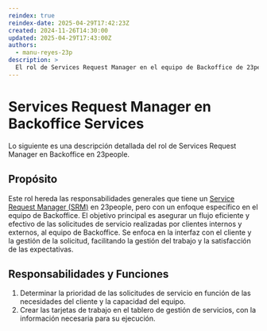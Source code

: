 ```yaml
---
reindex: true
reindex-date: 2025-04-29T17:42:23Z
created: 2024-11-26T14:30:00
updated: 2025-04-29T17:43:00Z
authors:
  - manu-reyes-23p
description: >
  El rol de Services Request Manager en el equipo de Backoffice de 23people.
---
```


# Services Request Manager en Backoffice Services

Lo siguiente es una descripción detallada del rol de Services Request Manager en Backoffice en 23people.

## Propósito

Este rol hereda las responsabilidades generales que tiene un [Service Request Manager (SRM)](../../../positions-and-roles/roles-descriptors/service-request-manager.md) en 23people, pero con un enfoque específico en el equipo de Backoffice. El objetivo principal es asegurar un flujo eficiente y efectivo de las solicitudes de servicio realizadas por clientes internos y externos, al equipo de Backoffice. Se enfoca en la interfaz con el cliente y la gestión de la solicitud, facilitando la gestión del trabajo y la satisfacción de las expectativas.

## Responsabilidades y Funciones

1. Determinar la prioridad de las solicitudes de servicio en función de las necesidades del cliente y la capacidad del equipo.
2. Crear las tarjetas de trabajo en el tablero de gestión de servicios, con la información necesaria para su ejecución.
